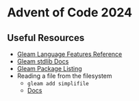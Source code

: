 # Advent of Code 2024

## Useful Resources

- [Gleam Language Features Reference](https://tour.gleam.run/everything/)
- [Gleam stdlib Docs](https://hexdocs.pm/gleam_stdlib/)
- [Gleam Package Listing](https://packages.gleam.run/)
- Reading a file from the filesystem
  - `gleam add simplifile`
  - [Docs](https://hexdocs.pm/simplifile/index.html)
